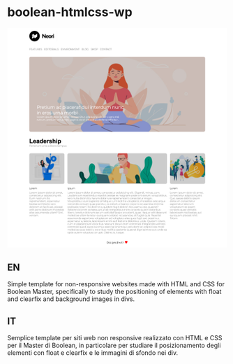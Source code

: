 # boolean-htmlcss-wp

![Alt text](/layout.png?raw=true "Layout")

## EN

Simple template for non-responsive websites made with HTML and CSS for Boolean Master, specifically to study the positioning of elements with float and clearfix and background images in divs.

## IT

Semplice template per siti web non responsive realizzato con HTML e CSS per il Master di Boolean, in particolare per studiare il posizionamento degli elementi con float e clearfix e le immagini di sfondo nei div.
